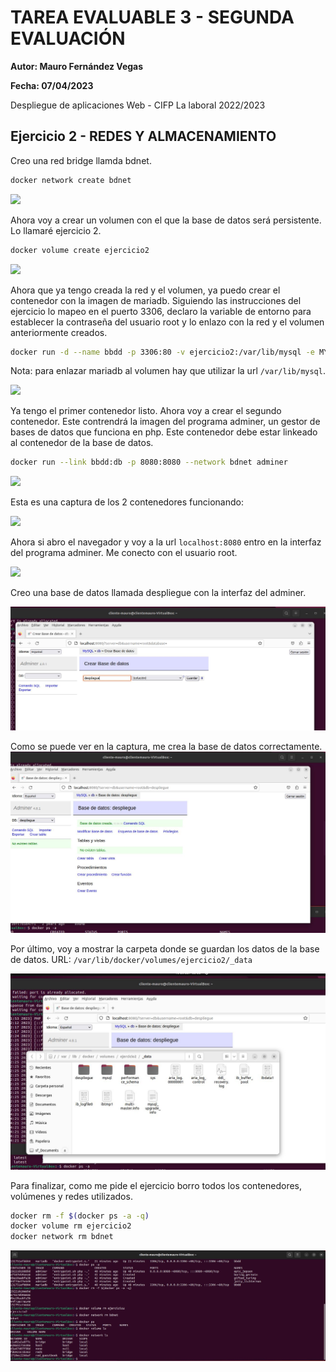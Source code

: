 # TAREA EVALUABLE 3 - SEGUNDA EVALUACIÓN
**Autor: Mauro Fernández Vegas**

**Fecha: 07/04/2023**

Despliegue de aplicaciones Web - CIFP La laboral 2022/2023

##  Ejercicio 2 - REDES Y ALMACENAMIENTO
Creo una red bridge llamda bdnet.
```bash
docker network create bdnet
```
![](file:///C:/Users/Mauro/Desktop/DAW/2º%20Curso/Despliegue%20Aplicaciones%20Web/Entregable%203%20Segunda%20Evaluacion/proyecto-git/Ejercicio%202%20-%20Redes%20y%20almacenamiento/capturas/Captura1.JPG)

Ahora voy a crear un volumen con el que la base de datos será persistente. Lo llamaré ejercicio 2. 
```bash
docker volume create ejercicio2
```
![](file:///C:/Users/Mauro/Desktop/DAW/2º%20Curso/Despliegue%20Aplicaciones%20Web/Entregable%203%20Segunda%20Evaluacion/proyecto-git/Ejercicio%202%20-%20Redes%20y%20almacenamiento/capturas/Captura2.JPG)

Ahora que ya tengo creada la red y el volumen, ya puedo crear el contenedor con la imagen de mariadb. Siguiendo las instrucciones del ejercicio lo mapeo en el puerto 3306, declaro la variable de entorno para establecer la contraseña del usuario root y lo enlazo con la red y el volumen anteriormente creados.

```bash
docker run -d --name bbdd -p 3306:80 -v ejercicio2:/var/lib/mysql -e MYSQL_ROOT_PASSWORD=root --network bdnet 
```
Nota: para enlazar mariadb al volumen hay que utilizar la url `/var/lib/mysql`.

![](file:///C:/Users/Mauro/Desktop/DAW/2º%20Curso/Despliegue%20Aplicaciones%20Web/Entregable%203%20Segunda%20Evaluacion/proyecto-git/Ejercicio%202%20-%20Redes%20y%20almacenamiento/capturas/Captura3.JPG)

Ya tengo el primer contenedor listo. Ahora voy a crear el segundo contenedor. Este contrendrá la imagen del programa adminer, un gestor de bases de datos que funciona en php. Este contenedor debe estar linkeado al contenedor de la base de datos.

```bash
docker run --link bbdd:db -p 8080:8080 --network bdnet adminer
```
![](file:///C:/Users/Mauro/Desktop/DAW/2º%20Curso/Despliegue%20Aplicaciones%20Web/Entregable%203%20Segunda%20Evaluacion/proyecto-git/Ejercicio%202%20-%20Redes%20y%20almacenamiento/capturas/Captura4.JPG)

Esta es una captura de los 2 contenedores funcionando:

![](file:///C:/Users/Mauro/Desktop/DAW/2º%20Curso/Despliegue%20Aplicaciones%20Web/Entregable%203%20Segunda%20Evaluacion/proyecto-git/Ejercicio%202%20-%20Redes%20y%20almacenamiento/capturas/Captura5.JPG)

Ahora si abro el navegador y voy a la url `localhost:8080` entro en la interfaz del programa adminer. Me conecto con el usuario root.

![](file:///C:/Users/Mauro/Desktop/DAW/2º%20Curso/Despliegue%20Aplicaciones%20Web/Entregable%203%20Segunda%20Evaluacion/proyecto-git/Ejercicio%202%20-%20Redes%20y%20almacenamiento/capturas/Captura6.JPG)

Creo una base de datos llamada despliegue con la interfaz del adminer.

![](capturas/Captura7.JPG)

Como se puede ver en la captura, me crea la base de datos correctamente.
![](capturas/Captura8.JPG)

Por último, voy a mostrar la carpeta donde se guardan los datos de la base de datos. URL: `/var/lib/docker/volumes/ejercicio2/_data`

![](capturas/Captura9.JPG)

Para finalizar, como me pide el ejercicio borro todos los contenedores, volúmenes y redes utilizados.

```bash
docker rm -f $(docker ps -a -q)
docker volume rm ejercicio2
docker network rm bdnet
```
![](capturas/Captura10.JPG)





